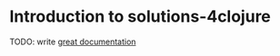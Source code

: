 # Introduction to solutions-4clojure

TODO: write [great documentation](http://jacobian.org/writing/great-documentation/what-to-write/)
